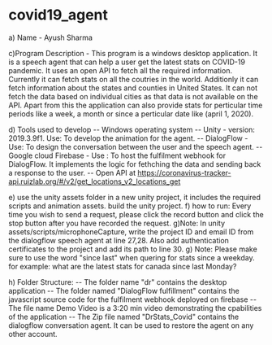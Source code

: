# covid19_agent

a) Name - Ayush Sharma

c)Program Description - This program is a windows desktop application. It is a speech agent that can help a user get the latest stats on COVID-19 pandemic. It uses an open API to fetch all the required information. Currently it can fetch stats on all the coutries in the world. Additionly it can fetch information about the states and counties in United States. It can not fetch the data based on individual cities as that data is not available on the API. Apart from this the application can also provide stats for perticular time periods like a week, a month or since a perticular date like (april 1, 2020).

d) Tools used to develop
                    -- Windows operating system
                    -- Unity - version: 2019.3.9f1. Use: To develop the animation for the agent. 
                    -- DialogFlow - Use: To design the conversation between the user and the speech agent.
                    -- Google cloud Firebase - Use : To host the fulfilment webhook for DialogFlow. It implements the logic for fethching the data and sending back a response to the user. 
                    -- Open API at https://coronavirus-tracker-api.ruizlab.org/#/v2/get_locations_v2_locations_get

e) use the unity assets folder in a new unity project, it includes the required scripts and animation assets. build the unity project.
f) how to run: Every time you wish to send a request, please click the record button and click the stop button after you have recorded the request. 
g)Note:  In unity assets/scripts/microphoneCapture, write the project ID and email ID from the dialogflow speech agent at line 27,28. Also add authentication certificates to the project and add its path to line 30.
g) Note: Please make sure to use the word "since last" when quering for stats since a weekday. for example: what are the latest stats for canada since last Monday? 

h) Folder Structure: 
                    -- The folder name "dr" contains the desktop application
                    -- The folder named "DialogFlow fulfillment" contains the javascript source code for the fulfilment webhook deployed on firebase
                    -- The file name Demo Video is a 3:20 min video demonstrating the cpabilities of the application
                    -- The Zip file named "DrStats_Covid" contains the dialogflow conversation agent. It can be used to restore the agent on any other account. 
